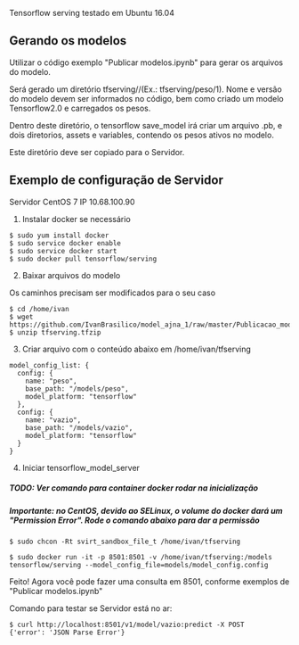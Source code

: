 Tensorflow serving testado em Ubuntu 16.04

## Gerando os modelos
Utilizar o código exemplo "Publicar modelos.ipynb" para gerar os arquivos do modelo.

Será gerado um diretório tfserving/<nomemodelo>/<versaomodelo>(Ex.: tfserving/peso/1). Nome e versão do modelo
devem ser informados no código, bem como criado um modelo Tensorflow2.0 e carregados os pesos.

Dentro deste diretório, o tensorflow save_model irá criar um arquivo .pb, e dois diretorios, assets e variables,
 contendo os pesos ativos no modelo.

Este diretório deve ser copiado para o Servidor.

## Exemplo de configuração de Servidor

Servidor CentOS 7
IP 10.68.100.90

1. Instalar docker se necessário

```shell script
$ sudo yum install docker
$ sudo service docker enable
$ sudo service docker start
$ sudo docker pull tensorflow/serving
```

2. Baixar arquivos do modelo

Os caminhos precisam ser modificados para o seu caso 

```shell script
$ cd /home/ivan
$ wget https://github.com/IvanBrasilico/model_ajna_1/raw/master/Publicacao_modelos/tfserving.tfzip
$ unzip tfserving.tfzip
```

3. Criar arquivo com o conteúdo abaixo em /home/ivan/tfserving 
```
model_config_list: {
  config: {
    name: "peso",
    base_path: "/models/peso",
    model_platform: "tensorflow" 
  },
  config: {
    name: "vazio",
    base_path: "/models/vazio",
    model_platform: "tensorflow" 
  }
}
```
 
 4. Iniciar tensorflow_model_server
 
##### TODO: Ver comando para container docker rodar na inicialização 

##### Importante: no CentOS, devido ao SELinux, o volume do docker dará um "Permission Error". Rode o comando abaixo para dar a permissão

```shell script
$ sudo chcon -Rt svirt_sandbox_file_t /home/ivan/tfserving
```
  
```shell script
$ sudo docker run -it -p 8501:8501 -v /home/ivan/tfserving:/models tensorflow/serving --model_config_file=models/model_config.config
```

Feito! Agora você pode fazer uma consulta em 8501, conforme exemplos de "Publicar modelos.ipynb"

Comando para testar se Servidor está no ar:

```shell script
$ curl http://localhost:8501/v1/model/vazio:predict -X POST
{'error': 'JSON Parse Error'}
```

 

